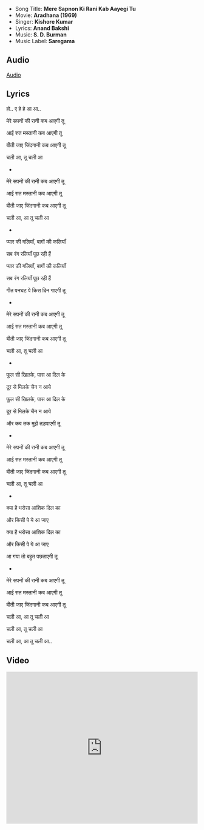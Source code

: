 - Song Title: **Mere Sapnon Ki Rani Kab Aayegi Tu**
- Movie: **Aradhana (1969)**
- Singer: **Kishore Kumar**
- Lyrics: **Anand Bakshi**
- Music: **S. D. Burman**
- Music Label: **Saregama**

## Audio

[Audio](https://github.com/kg-0805/karaoke/blob/main/audio/Kishore%20Kumar/mere_sapno_ki_rani.mp3?raw=true ':include :type=audio controls width=200%')

## Lyrics

हो.. ए हे हे आ आ.. 

मेरे सपनों की रानी कब आएगी तू 

आई रुत मस्तानी कब आएगी तू 

बीती जाए जिंदगानी कब आएगी तू 

चली आ, तू चली आ 

-

मेरे सपनों की रानी कब आएगी तू 

आई रुत मस्तानी कब आएगी तू 

बीती जाए जिंदगानी कब आएगी तू 

चली आ, आ तू चली आ 

-

प्यार की गलियाँ, बागों की कलियाँ 

सब रंग रलियाँ पूछ रही हैं 

प्यार की गलियाँ, बागों की कलियाँ 

सब रंग रलियाँ पूछ रही हैं 

गीत पनघट पे किस दिन गाएगी तू 

-

मेरे सपनों की रानी कब आएगी तू 

आई रुत मस्तानी कब आएगी तू 

बीती जाए जिंदगानी कब आएगी तू 

चली आ, तू चली आ 

-

फूल सी खिलके, पास आ दिल के 

दूर से मिलके चैन न आये 

फूल सी खिलके, पास आ दिल के 

दूर से मिलके चैन न आये 

और कब तक मुझे तड़पाएगी तू 

-

मेरे सपनों की रानी कब आएगी तू 

आई रुत मस्तानी कब आएगी तू 

बीती जाए जिंदगानी कब आएगी तू 

चली आ, तू चली आ 

-

क्या है भरोसा आशिक दिल का 

और किसी पे ये आ जाए 

क्या है भरोसा आशिक दिल का 

और किसी पे ये आ जाए 

आ गया तो बहुत पछताएगी तू 

-

मेरे सपनों की रानी कब आएगी तू 

आई रुत मस्तानी कब आएगी तू 

बीती जाए जिंदगानी कब आएगी तू 

चली आ, आ तू चली आ 

चली आ, तू चली आ 

चली आ, आ तू चली आ..



## Video

<iframe width=100% height="400" src="https://www.youtube.com/embed/2VPWpsdtAdM" title="YouTube video player" frameborder="0" allow="accelerometer; autoplay; clipboard-write; encrypted-media; gyroscope; picture-in-picture" allowfullscreen></iframe>
